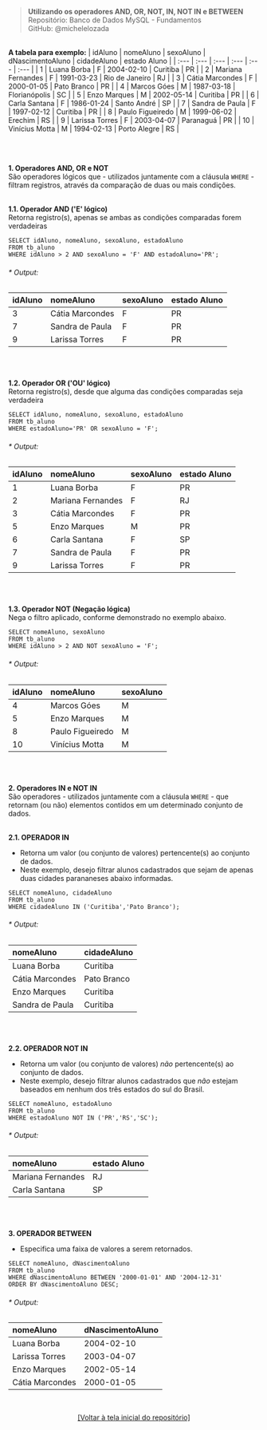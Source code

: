 > **Utilizando os operadores AND, OR, NOT, IN, NOT IN e BETWEEN**     
> Repositório: Banco de Dados MySQL - Fundamentos    
> GitHub: @michelelozada
&nbsp;
     
&nbsp;   
**A tabela para exemplo:** 
| idAluno | nomeAluno         |	sexoAluno | dNascimentoAluno | cidadeAluno    | estado Aluno |
| :---    | :---              | :---      | :---             | :---  	      | :---         |
| 1       | Luana Borba       |	F         | 2004-02-10		 | Curitiba       | PR           |
| 2	      | Mariana Fernandes | F         | 1991-03-23		 | Rio de Janeiro | RJ           |
| 3	      | Cátia Marcondes   |	F         |	2000-01-05		 | Pato Branco    | PR           |
| 4	      | Marcos Góes       |	M         |	1987-03-18		 | Florianópolis  | SC           |
| 5	      | Enzo Marques      | M         | 2002-05-14 		 | Curitiba       | PR           |
| 6	      | Carla Santana     | F         | 1986-01-24 		 | Santo André    | SP           |
| 7	      | Sandra de Paula   | F         | 1997-02-12		 | Curitiba       | PR           |
| 8	      | Paulo Figueiredo  | M         | 1999-06-02  	 | Erechim        | RS           |
| 9	      | Larissa Torres    | F         |	2003-04-07		 | Paranaguá      | PR           |
| 10      |	Vinícius Motta    | M         | 1994-02-13		 | Porto Alegre   | RS           |

&nbsp;

&nbsp;  
**1. Operadores AND, OR e NOT**  
São operadores lógicos que - utilizados juntamente com a cláusula `WHERE` - filtram registros, através da comparação de duas ou mais condições.
&nbsp;
     
&nbsp;      
**1.1. Operador AND ('E' lógico)**  
Retorna registro(s), apenas se ambas as condições comparadas forem verdadeiras
```mysql
SELECT idAluno, nomeAluno, sexoAluno, estadoAluno 
FROM tb_aluno 
WHERE idAluno > 2 AND sexoAluno = 'F' AND estadoAluno='PR';
```
###### * Output:  
| idAluno | nomeAluno         |	sexoAluno | estado Aluno |
| :---    | :---              | :---      | :---         |
| 3	      | Cátia Marcondes   |	F         |	PR           |
| 7	      | Sandra de Paula   | F         |	PR           |
| 9	      | Larissa Torres    | F         | PR           |

&nbsp;
     
&nbsp;     
**1.2. Operador OR ('OU' lógico)**  
Retorna registro(s), desde que alguma das condições comparadas seja verdadeira
```mysql
SELECT idAluno, nomeAluno, sexoAluno, estadoAluno 
FROM tb_aluno 
WHERE estadoAluno='PR' OR sexoAluno = 'F';
```
###### * Output:  
| idAluno | nomeAluno         |	sexoAluno | estado Aluno |
| :---    | :---              | :---      | :---         |
| 1       | Luana Borba       |	F         |	PR           |
| 2	      | Mariana Fernandes | F         | RJ           |
| 3	      | Cátia Marcondes   |	F         |	PR           |
| 5	      | Enzo Marques      | M         | PR           |
| 6	      | Carla Santana     | F         | SP           |
| 7	      | Sandra de Paula   | F         |	PR           |
| 9	      | Larissa Torres    | F         | PR           |

&nbsp;
     
&nbsp;    
**1.3. Operador NOT (Negação lógica)**  
Nega o filtro aplicado, conforme demonstrado no exemplo abaixo.
```mysql
SELECT nomeAluno, sexoAluno 
FROM tb_aluno 
WHERE idAluno > 2 AND NOT sexoAluno = 'F';
```
###### * Output:  
| idAluno | nomeAluno         |	sexoAluno | 
| :---    | :---              | :---      |
| 4	      | Marcos Góes       |	M         |	
| 5	      | Enzo Marques      | M         | 
| 8	      | Paulo Figueiredo  | M         | 
| 10      |	Vinícius Motta    | M         | 

&nbsp;
     
&nbsp;     
**2. Operadores IN e NOT IN**  
São operadores - utilizados juntamente com a cláusula `WHERE` - que retornam (ou não) elementos contidos em um determinado conjunto de dados.
&nbsp;
     
&nbsp;    
**2.1. OPERADOR IN**  
- Retorna um valor (ou conjunto de valores) pertencente(s) ao conjunto de dados. 
- Neste exemplo, desejo filtrar alunos cadastrados que sejam de apenas duas cidades parananeses abaixo informadas.
```mysql
SELECT nomeAluno, cidadeAluno 
FROM tb_aluno
WHERE cidadeAluno IN ('Curitiba','Pato Branco');
```
###### * Output:  
| nomeAluno         | cidadeAluno    |
| :---              | :---    	     |
| Luana Borba       | Curitiba       |
| Cátia Marcondes   | Pato Branco    |
| Enzo Marques      | Curitiba       |
| Sandra de Paula   | Curitiba       |

&nbsp;
     
&nbsp;    
**2.2. OPERADOR NOT IN**  
- Retorna um valor (ou conjunto de valores) *não* pertencente(s) ao conjunto de dados.
- Neste exemplo, desejo filtrar alunos cadastrados que *não* estejam baseados em nenhum dos três estados do sul do Brasil.
```mysql
SELECT nomeAluno, estadoAluno 
FROM tb_aluno
WHERE estadoAluno NOT IN ('PR','RS','SC');
```
###### * Output:  
| nomeAluno         | estado Aluno |
| :---              | :---         |
| Mariana Fernandes | RJ           |
| Carla Santana     | SP           |

&nbsp;
     
&nbsp;    
**3. OPERADOR BETWEEN**  
- Especifica uma faixa de valores a serem retornados.
```mysql
SELECT nomeAluno, dNascimentoAluno 
FROM tb_aluno
WHERE dNascimentoAluno BETWEEN '2000-01-01' AND '2004-12-31' 
ORDER BY dNascimentoAluno DESC; 
```
###### * Output: 
| nomeAluno         | dNascimentoAluno | 
| :---              | :---             |  
| Luana Borba		| 2004-02-10       |
| Larissa Torres	| 2003-04-07       |
| Enzo Marques		| 2002-05-14       |
| Cátia Marcondes	| 2000-01-05       |

&nbsp;

<div align="center">
<a href="https://github.com/michelelozada/Banco-de-Dados-MySQL-Fundamentos">[Voltar à tela inicial do repositório]</a>
</div>
